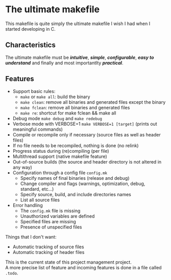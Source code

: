 # The ultimate makefile

This makefile is quite simply the ultimate makefile I wish I had when I started developing in C.

## Characteristics

The ultimate makefile must be ***intuitive***, ***simple***, ***configurable***, ***easy to understand*** and finally and most importantlty ***practical***.

## Features

- Support basic rules:
  - `make` or `make all`: build the binary
  - `make clean`: remove all binaries and generated files except the binary
  - `make fclean`: remove all binaries and generated files
  - `make re`: shortcut for make fclean && make all
- Debug mode `make debug` and `make redebug`
- Verbose mode with VERBOSE=1 `make VERBOSE=1 [target]` (prints out meaningful commands)
- Compile or recompile only if necessary (source files as well as header files)
- If no file needs to be recompiled, nothing is done (no relink)
- Progress status during (re)compiling (per file)
- Multithread support (native makefile feature)
- Out-of-source builds (the source and header directory is not altered in any way)
- Configuration through a config file `config.mk`
  - Specify names of final binaries (release and debug)
  - Change compiler and flags (warnings, optimization, debug, standard, etc...)
  - Specify source, build, and include directories names
  - List all source files
- Error handling
  - The `config.mk` file is missing
  - Unauthorized variables are defined
  - Specified files are missing
  - Presence of unspecified files

Things that I don't want:
- Automatic tracking of source files
- Automatic tracking of header files

This is the current state of this project management project.  
A more precise list of feature and incoming features is done in a file called `.todo`.

